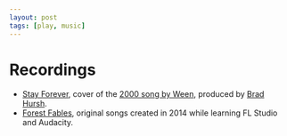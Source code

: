 ```yaml
---
layout: post
tags: [play, music]
---
```


# Recordings

- [Stay Forever](https://www.youtube.com/watch?v=KjUegUzSl8A), cover of the [2000 song by Ween](https://en.wikipedia.org/wiki/Stay_Forever), produced by [Brad Hursh](https://www.instagram.com/bradhursh/?hl=en).
- [Forest Fables](https://bsjacobus.bandcamp.com/album/forest-fables), original songs created in 2014 while learning FL Studio and Audacity.
